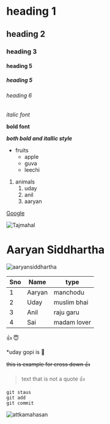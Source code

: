 # heading 1
## heading 2
### heading 3
#### heading 5 
##### heading 5
###### heading 6
*italic font*

**bold font**

***both bold and itallic style***

* fruits
  * apple 
  * guva
  * leechi

1.  animals
    1. uday
    2. anil
    3. aaryan
 
[Google](https://www.google.co.in/)

![Tajmahal](https://th-thumbnailer.cdn-si-edu.com/CbddkFFO3OB80rRz83Iiuf-Z0FY=/1000x750/filters:no_upscale():focal(1471x1061:1472x1062)/https://tf-cmsv2-smithsonianmag-media.s3.amazonaws.com/filer/b6/30/b630b48b-7344-4661-9264-186b70531bdc/istock-478831658.jpg)

# Aaryan Siddhartha

![aaryansiddhartha](https://i.ytimg.com/vi/PunQy28KJWI/maxresdefault.jpg)

Sno|Name|type
----|----|----
1|Aaryan|manchodu
2|Uday|muslim bhai
3|Anil|raju garu
4|Sai|madam lover

:+1: :innocent:

*uday gopi is :face_with_thermometer:

~~this is example for cross down :+1:~~

> text that is not a quote :+1:

```
git staus
git add
git commit
```
![attkamahasan](https://c.tenor.com/kHXbMCGslOoAAAAd/masth-shades-kamal-hassan.gif)
